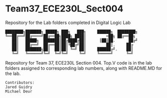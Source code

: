 # Team37_ECE230L_Sect004
Repository for the Lab folders completed in Digital Logic Lab
```
████████╗███████╗ █████╗ ███╗   ███╗     ██████╗  ████████╗ 
╚══██╔══╝██╔════╝██╔══██╗████╗ ████║         ═██╗ ██╔══██╗
   ██║   █████╗  ███████║██╔████╔██║      ║██║██.      ██╔╝
   ██║   ██╔══╝  ██╔══██║██║╚██╔╝██║         ██║.     ██╔ 
   ██║   ███████╗██║  ██║██║ ╚═╝ ██║     ██████╔╝.    ██║     
   ╚═╝   ╚══════╝╚═╝  ╚═╝╚═╝     ╚═╝     ╚═════╝      ╚═╝     
```                        
Repository for Team 37, ECE230L Section 004. Top.V code is in the lab folders assigned to corresponding lab numbers, along with README.MD for the lab.

```
Contributors:
Jared Guidry
Michael Deur
```
